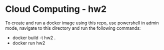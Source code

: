 # Cloud Computing - hw2

To create and run a docker image using this repo, use powershell in admin mode, navigate to this directory and run the following commands:

* docker build -t hw2 .
* docker run hw2
